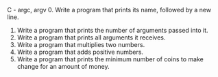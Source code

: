 C - argc, argv
0. Write a program that prints its name, followed by a new line.
1. Write a program that prints the number of arguments passed into it.
2. Write a program that prints all arguments it receives.
3. Write a program that multiplies two numbers.
4. Write a program that adds positive numbers.
5. Write a program that prints the minimum number of coins to make change for an amount of money. 
